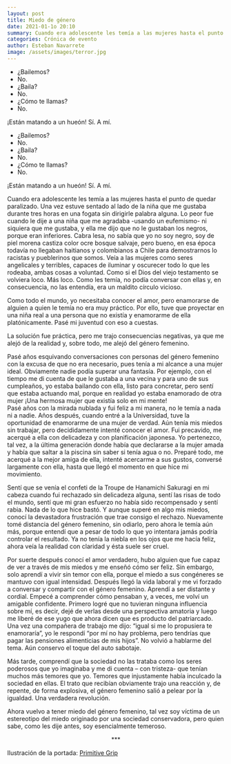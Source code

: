 ```yaml
---
layout: post
title: Miedo de género
date: 2021-01-1o 20:10
summary: Cuando era adolescente les temía a las mujeres hasta el punto de quedar paralizado. Una vez estuve sentado al lado de la niña que me gustaba durante tres horas en una fogata sin dirigirle palabra alguna.
categories: Crónica de evento
author: Esteban Navarrete
image: /assets/images/terror.jpg
---
```


- ¿Bailemos?
- No.
- ¿Baila?
- No.
- ¿Cómo te llamas?
- No.

¡Están matando a un hueón!
 Sí. A mí.


- ¿Bailemos?
- No.
- ¿Baila?
- No.
- ¿Cómo te llamas?
- No.

¡Están matando a un hueón!
Sí. A mí.

Cuando era adolescente les temía a las mujeres hasta el punto de quedar paralizado. Una vez estuve sentado al lado de la niña que me gustaba durante tres horas en una fogata sin dirigirle palabra alguna. Lo peor fue cuando le dije a una niña que me agradaba -usando un eufemismo- ni siquiera que me gustaba, y ella me dijo que no le gustaban los negros, porque eran inferiores. Cabra lesa, no sabía que yo no soy negro, soy de piel morena castiza color ocre bosque salvaje, pero bueno, en esa época todavía no llegaban haitianos y colombianos a Chile para demostrarnos lo racistas y pueblerinos que somos.
Veía a las mujeres como seres angelicales y terribles, capaces de iluminar y oscurecer todo lo que les rodeaba, ambas cosas a voluntad. Como si el Dios del viejo testamento se volviera loco. Más loco. Como les temía, no podía conversar con ellas y, en consecuencia, no las entendía, era un maldito círculo vicioso.

Como todo el mundo, yo necesitaba conocer el amor, pero enamorarse de alguien a quien le temía no era muy práctico.  Por ello, tuve que proyectar en una niña real a una persona que no existía y enamorarme de ella platónicamente. Pasé mi juventud con eso a cuestas.

La solución fue práctica, pero me trajo consecuencias negativas, ya que me alejó de la realidad y, sobre todo, me alejó del género femenino.

Pasé años esquivando conversaciones con personas del género femenino con la excusa de que no era necesario, pues tenía a mi alcance a una mujer ideal. Obviamente nadie podía superar una fantasía. Por ejemplo, con el tiempo me di cuenta de que le gustaba a una vecina y para uno de sus cumpleaños, yo estaba bailando con ella, listo para concretar, pero sentí que estaba actuando mal, porque en realidad yo estaba enamorado de otra mujer ¡Una hermosa mujer que existía solo en mi mente!  
Pasé años con la mirada nublada y fui feliz a mi manera, no le temía a nada ni a nadie.
Años después, cuando entré a la Universidad, tuve la oportunidad de enamorarme de una mujer de verdad. Aún tenía mis miedos sin trabajar, pero decididamente intenté conocer el amor. Fui precavido, me acerqué a ella con delicadeza y con planificación japonesa.
Yo pertenezco, tal vez, a la última generación donde había que declararse a la mujer amada y había que saltar a la piscina sin saber si tenía agua o no. Preparé todo, me acerqué a la mejor amiga de ella, intenté acercarme a sus gustos, conversé largamente con ella, hasta que llegó el momento en que hice mi movimiento.

Sentí que se venía el confeti de la Troupe de Hanamichi Sakuragi en mi cabeza cuando fui rechazado sin delicadeza alguna, sentí las risas de todo el mundo, sentí que mi gran esfuerzo no había sido recompensado y sentí rabia.
Nada de lo que hice bastó. Y aunque superé en algo mis miedos, conocí la devastadora frustración que trae consigo el rechazo.
Nuevamente tomé distancia del género femenino, sin odiarlo, pero ahora le temía aún más, porque entendí que a pesar de todo lo que yo intentara jamás podría controlar el resultado. Ya no tenía la niebla en los ojos que me hacía feliz, ahora veía la realidad con claridad y ésta suele ser cruel.

Por suerte después conocí el amor verdadero, hubo alguien que fue capaz de ver a través de mis miedos y me enseñó cómo ser feliz. Sin embargo, solo aprendí a vivir sin temor con ella, porque el miedo a sus congéneres se mantuvo con igual intensidad.
Después llegó la vida laboral y me vi forzado a conversar y compartir con el género femenino.  Aprendí a ser distante y cordial. Empecé a comprender cómo pensaban y, a veces, me volví un amigable confidente. Primero logré que no tuvieran ninguna influencia sobre mí, es decir, dejé de verlas desde una perspectiva amatoria y luego me liberé de ese yugo que ahora dicen que es producto del patriarcado. Una vez una compañera de trabajo me dijo: “igual si me lo propusiera te enamoraría”, yo le respondí “por mí no hay problema, pero tendrías que pagar las pensiones alimenticias de mis hijos”. No volvió a hablarme del tema. Aún conservo el toque del auto sabotaje.

Más tarde, comprendí que la sociedad no las trataba como los seres poderosos que yo imaginaba y me di cuenta – con tristeza- que tenían muchos más temores que yo. Temores que injustamente había inculcado la sociedad en ellas. El trato que recibían obviamente trajo una reacción y, de repente, de forma explosiva, el género femenino salió a pelear por la igualdad. Una verdadera revolución.

Ahora vuelvo a tener miedo del género femenino, tal vez soy víctima de un estereotipo del miedo originado por una sociedad conservadora, pero quien sabe, como les dije antes, soy esencialmente temeroso.


<center> *** </center>

Ilustración de la portada: [Primitive Grip](https://www.primitivegrip.com/)
